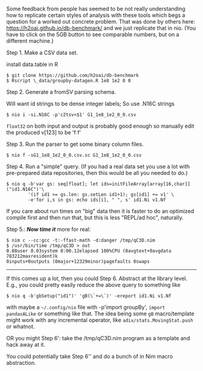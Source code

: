 Some feedback from people has seemed to be not really understanding how to
replicate certain styles of analysis with these tools which begs a question
for a worked out concrete problem.  That was done by others here:
https://h2oai.github.io/db-benchmark/ and we just replicate that in nio.  (You
have to click on the 5GB button to see comparable numbers, but on a different
machine.)

Step 1. Make a CSV data set.

install data.table in R

```
$ git clone https://github.com/h2oai/db-benchmark
$ Rscript \_data/groupby-datagen.R 1e8 1e2 0 0
```

Step 2. Generate a fromSV parsing schema.

Will want id strings to be dense integer labels; So use .N16C strings

```
$ nio i -si.N16C -p'c2tsv<$1' G1_1e8_1e2_0_0.csv
```

`float32` on both input and output is probably good enough so manually edit the
produced v[123] to be 'f f'

Step 3. Run the parser to get some binary column files.

```
$ nio f -sG1_1e8_1e2_0_0.csv.sc G1_1e8_1e2_0_0.csv
```

Step 4. Run a "simple" query.  (If you had a real data set you use a lot with pre-prepared data
repositories, then this would be all you needed to do.)

```
$ nio q -b'var gs: seq[float]; let ids=initFileArray[array[16,char]]("id1.N16C")'\
        '(if id1 >= gs.len: gs.setLen id1+1); gs[id1] += v1' \
        -e'for i,s in gs: echo ids[i], " ", s' id1.Ni v1.Nf
```

If you care about run times on "big" data then it is faster to do an optimized
compile first and then run that, but this is less "REPL/ad hoc", naturally.

Step 5.: ***Now time it*** more for real:
```
$ nim c --cc:gcc -t:-ffast-math -d:danger /tmp/qC3D.nim
$ /usr/bin/time /tmp/qC3D > out
0.08user 0.03system 0:00.12elapsed 100%CPU (0avgtext+0avgdata 783212maxresident)k
0inputs+0outputs (0major+12329minor)pagefaults 0swaps
```
--------------------------------

If this comes up a lot, then you could Step 6. Abstract at the library level.
E.g., you could pretty easily reduce the above query to something like

```
$ nio q -b'gbSetup("id1")' 'gB(\`+=\`)' -ereport id1.Ni v1.Nf
```

with maybe a `~/.config/nio` file with -p'import groupBy', `import pandasALike`
or something like that.  The idea being some `gB` macro/template might work with
any incremental operator, like `adix/stats.MovingStat.push` or whatnot.

OR you might Step 6': take the /tmp/qC3D.nim program as a template and hack away
at it.

You could potentially take Step 6'' and do a bunch of in Nim macro abstraction.
